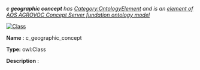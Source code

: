 ___c geographic concept__ 
 has
 [Category:OntologyElement](../../Category/OntologyElement "Category:OntologyElement") 
 and is an
 [element of](../../Property/ElementOf "Property:ElementOf") 
[AOS AGROVOC Concept Server fundation ontology model](../../Submissions/AOS_AGROVOC_Concept_Server_fundation_ontology_model "Submissions:AOS AGROVOC Concept Server fundation ontology model")_




  





[![Class](../../images/thumb/2/27/Class.gif/45px-Class.gif)](../../Image/Class.gif "Class")


__Name__ 
 : c\_geographic\_concept
 



__Type:__ 
 owl:Class
 



__Description__ 
 :